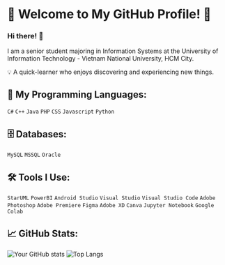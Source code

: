 # 🌟 Welcome to My GitHub Profile! 🌟

### Hi there! 👋

I am a senior student majoring in Information Systems at the University of Information Technology - Vietnam National University, HCM City.

💡 A quick-learner who enjoys discovering and experiencing new things. 

## 🔧 My Programming Languages:
`C#` `C++` `Java` `PHP` `CSS` `Javascript` `Python`

## 🗄️ Databases:
`MySQL` `MSSQL` `Oracle`

## 🛠️ Tools I Use:
`StarUML` `PowerBI` `Android Studio` `Visual Studio` `Visual Studio Code` `Adobe Photoshop` `Adobe Premiere` `Figma` `Adobe XD` `Canva` `Jupyter Notebook` `Google Colab`


## 📈 GitHub Stats:
![Your GitHub stats](https://github-readme-stats.vercel.app/api?username=mietheweirdo&show_icons=true&theme=radical)
![Top Langs](https://github-readme-stats.vercel.app/api/top-langs/?username=mietheweirdo&layout=compact&theme=radical)

<!---
mietheweirdo/mietheweirdo is a ✨ special ✨ repository because its `README.md` (this file) appears on your GitHub profile.
You can click the Preview link to take a look at your changes.
--->
